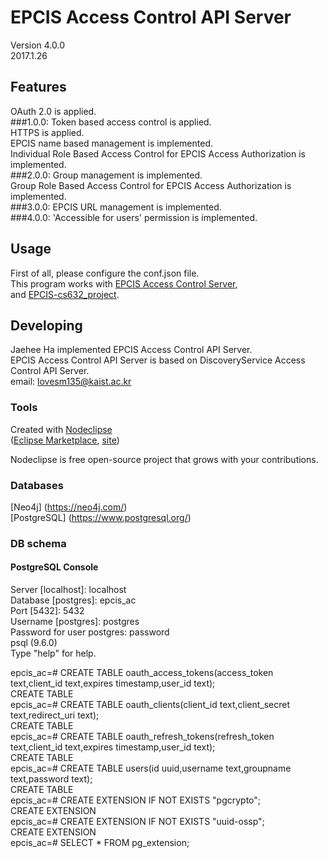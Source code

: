 

# EPCIS Access Control API Server
Version 4.0.0 <br/>
2017.1.26<br/>


## Features
OAuth 2.0 is applied.<br/>
###1.0.0:
Token based access control is applied.<br/>
HTTPS is applied.<br/>
EPCIS name based management is implemented.<br/>
Individual Role Based Access Control for EPCIS Access Authorization is implemented.<br/>
###2.0.0:
Group management is implemented.<br/>
Group Role Based Access Control for EPCIS Access Authorization is implemented.<br/>
###3.0.0:
EPCIS URL management is implemented.<br/>
###4.0.0:
'Accessible for users' permission is implemented.<br/>


## Usage
First of all, please configure the conf.json file.<br/>
This program works with [EPCIS Access Control Server](https://github.com/HaJaehee/jaehee_epcis_ac),<br/>
and [EPCIS-cs632_project](https://github.com/woosungpil/epcis/tree/cs632_project).<br/>


## Developing
Jaehee Ha implemented EPCIS Access Control API Server.<br/>
EPCIS Access Control API Server is based on DiscoveryService Access Control API Server.<br/>
email: lovesm135@kaist.ac.kr<br/>




### Tools
Created with [Nodeclipse](https://github.com/Nodeclipse/nodeclipse-1)<br/>
 ([Eclipse Marketplace](http://marketplace.eclipse.org/content/nodeclipse), [site](http://www.nodeclipse.org))   <br/>

Nodeclipse is free open-source project that grows with your contributions.<br/>


### Databases
[Neo4j] (https://neo4j.com/)<br/>
[PostgreSQL] (https://www.postgresql.org/)<br/>

### DB schema

#### PostgreSQL Console
Server [localhost]: localhost<br/>
Database [postgres]: epcis_ac<br/>
Port [5432]: 5432<br/>
Username [postgres]: postgres<br/>
Password for user postgres: password<br/>
psql (9.6.0)<br/>
Type "help" for help.<br/>

epcis_ac=# CREATE TABLE oauth_access_tokens(access_token text,client_id text,expires timestamp,user_id text);<br/>
CREATE TABLE<br/>
epcis_ac=# CREATE TABLE oauth_clients(client_id text,client_secret text,redirect_uri text);<br/>
CREATE TABLE<br/>
epcis_ac=# CREATE TABLE oauth_refresh_tokens(refresh_token text,client_id text,expires timestamp,user_id text);<br/>
CREATE TABLE<br/>
epcis_ac=# CREATE TABLE users(id uuid,username text,groupname text,password text);<br/>
CREATE TABLE<br/>
epcis_ac=# CREATE EXTENSION IF NOT EXISTS "pgcrypto";<br/>
CREATE EXTENSION<br/>
epcis_ac=# CREATE EXTENSION IF NOT EXISTS "uuid-ossp";<br/>
CREATE EXTENSION<br/>
epcis_ac=# SELECT * FROM pg_extension;<br/>
